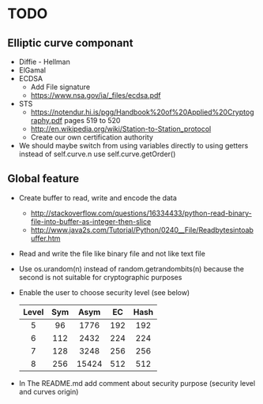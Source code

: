 # TODO

## Elliptic curve componant

* Diffie - Hellman
* ElGamal
* ECDSA
   - Add File signature
   - https://www.nsa.gov/ia/_files/ecdsa.pdf
* STS 
   - https://notendur.hi.is/pgg/Handbook%20of%20Applied%20Cryptography.pdf pages 519 to 520
   - http://en.wikipedia.org/wiki/Station-to-Station_protocol
   - Create our own certification authority
* We should maybe switch from using variables directly to using getters instead of self.curve.n use self.curve.getOrder()

## Global feature

* Create buffer to read, write and encode the data
    - http://stackoverflow.com/questions/16334433/python-read-binary-file-into-buffer-as-integer-then-slice
    - http://www.java2s.com/Tutorial/Python/0240__File/Readbytesintoabuffer.htm
* Read and write the file like binary file and not like text file
* Use os.urandom(n) instead of random.getrandombits(n) because the second is not suitable for cryptographic purposes
* Enable the user to choose security level (see below)

    | Level | Sym | Asym  | EC  | Hash |
    |:-----:|:---:|:-----:|:---:|:----:|
    | 5     | 96  | 1776  | 192 | 192  |
    | 6     | 112 | 2432  | 224 | 224  |
    | 7     | 128 | 3248  | 256 | 256  |
    | 8     | 256 | 15424 | 512 | 512  |
   
* In The README.md add comment about security purpose (security level and curves origin)